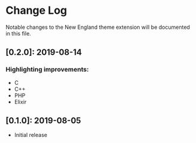 # Change Log

Notable changes to the New England theme extension will be documented in this file.

## **[0.2.0]:** 2019-08-14

### Highlighting improvements:

- C
- C++
- PHP
- Elixir

## **[0.1.0]:** 2019-08-05

- Initial release
